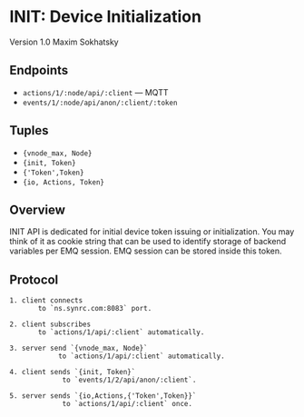 INIT: Device Initialization
===========================

Version 1.0 Maxim Sokhatsky

Endpoints
--------

* `actions/1/:node/api/:client` — MQTT
* `events/1/:node/api/anon/:client/:token`

Tuples
------

* `{vnode_max, Node}`
* `{init, Token}`
* `{'Token',Token}`
* `{io, Actions, Token}`

Overview
--------

INIT API is dedicated for initial device token issuing or initialization.
You may think of it as cookie string that can be used to identify
storage of backend variables per EMQ session. EMQ session can be stored
inside this token.

Protocol
--------

```
1. client connects
       to `ns.synrc.com:8083` port.
```

```
2. client subscribes
       to `actions/1/api/:client` automatically.
```

```
3. server send `{vnode_max, Node}`
            to `actions/1/api/:client` automatically.
```

```
4. client sends `{init, Token}`
             to `events/1/2/api/anon/:client`.
```

```
5. server sends `{io,Actions,{'Token',Token}}`
             to `actions/1/api/:client` once.
```
